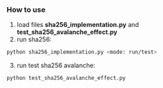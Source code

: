 ### How to use

1. load files __sha256_implementation.py__ and __test_sha256_avalanche_effect.py__
2. run sha256:
```bash
python sha256_implementation.py <mode: run/test>
```

3. run test sha256 avalanche:
```bash
python test_sha256_avalanche_effect.py
```
